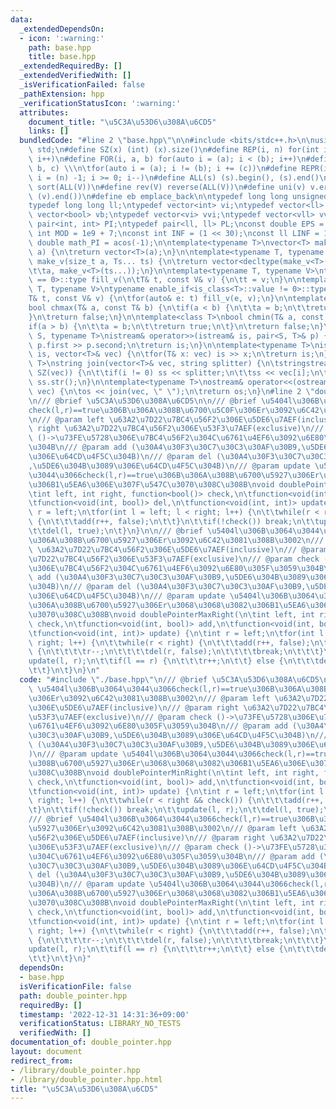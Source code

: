 ```yaml
---
data:
  _extendedDependsOn:
  - icon: ':warning:'
    path: base.hpp
    title: base.hpp
  _extendedRequiredBy: []
  _extendedVerifiedWith: []
  _isVerificationFailed: false
  _pathExtension: hpp
  _verificationStatusIcon: ':warning:'
  attributes:
    document_title: "\u5C3A\u53D6\u308A\u6CD5"
    links: []
  bundledCode: "#line 2 \"base.hpp\"\n\n#include <bits/stdc++.h>\n\nusing namespace\
    \ std;\n#define SZ(x) (int) (x).size()\n#define REP(i, n) for(int i = 0; i < (n);\
    \ i++)\n#define FOR(i, a, b) for(auto i = (a); i < (b); i++)\n#define For(i, a,\
    \ b, c) \\\n\tfor(auto i = (a); i != (b); i += (c))\n#define REPR(i, n) for(auto\
    \ i = (n) -1; i >= 0; i--)\n#define ALL(s) (s).begin(), (s).end()\n#define so(V)\
    \ sort(ALL(V))\n#define rev(V) reverse(ALL(V))\n#define uni(v) v.erase(unique(ALL(v)),\
    \ (v).end())\n#define eb emplace_back\n\ntypedef long long unsigned int llu;\n\
    typedef long long ll;\ntypedef vector<int> vi;\ntypedef vector<ll> vll;\ntypedef\
    \ vector<bool> vb;\ntypedef vector<vi> vvi;\ntypedef vector<vll> vvll;\ntypedef\
    \ pair<int, int> PI;\ntypedef pair<ll, ll> PL;\nconst double EPS = 1e-9;\nconst\
    \ int MOD = 1e9 + 7;\nconst int INF = (1 << 30);\nconst ll LINF = 1e18;\nconst\
    \ double math_PI = acos(-1);\n\ntemplate<typename T>\nvector<T> make_v(size_t\
    \ a) {\n\treturn vector<T>(a);\n}\n\ntemplate<typename T, typename... Ts>\nauto\
    \ make_v(size_t a, Ts... ts) {\n\treturn vector<decltype(make_v<T>(ts...))>(\n\
    \t\ta, make_v<T>(ts...));\n}\n\ntemplate<typename T, typename V>\ntypename enable_if<is_class<T>::value\
    \ == 0>::type fill_v(\n\tT& t, const V& v) {\n\tt = v;\n}\n\ntemplate<typename\
    \ T, typename V>\ntypename enable_if<is_class<T>::value != 0>::type fill_v(\n\t\
    T& t, const V& v) {\n\tfor(auto& e: t) fill_v(e, v);\n}\n\ntemplate<class T>\n\
    bool chmax(T& a, const T& b) {\n\tif(a < b) {\n\t\ta = b;\n\t\treturn true;\n\t\
    }\n\treturn false;\n}\n\ntemplate<class T>\nbool chmin(T& a, const T& b) {\n\t\
    if(a > b) {\n\t\ta = b;\n\t\treturn true;\n\t}\n\treturn false;\n}\n\ntemplate<typename\
    \ S, typename T>\nistream& operator>>(istream& is, pair<S, T>& p) {\n\tcin >>\
    \ p.first >> p.second;\n\treturn is;\n}\n\ntemplate<typename T>\nistream& operator>>(istream&\
    \ is, vector<T>& vec) {\n\tfor(T& x: vec) is >> x;\n\treturn is;\n}\n\ntemplate<typename\
    \ T>\nstring join(vector<T>& vec, string splitter) {\n\tstringstream ss;\n\tREP(i,\
    \ SZ(vec)) {\n\t\tif(i != 0) ss << splitter;\n\t\tss << vec[i];\n\t}\n\treturn\
    \ ss.str();\n}\n\ntemplate<typename T>\nostream& operator<<(ostream& os, vector<T>&\
    \ vec) {\n\tos << join(vec, \" \");\n\treturn os;\n}\n#line 2 \"double_pointer.hpp\"\
    \n/// @brief \u5C3A\u53D6\u308A\u6CD5\n\n/// @brief \u5404l\u306B\u3064\u3044\u3066\
    check(l,r)==true\u306B\u306A\u308B\u6700\u5C0F\u306Er\u3092\u6C42\u3081\u308B\u3002\
    \n/// @param left \u63A2\u7D22\u7BC4\u56F2\u306E\u5DE6\u7AEF(inclusive)\n/// @param\
    \ right \u63A2\u7D22\u7BC4\u56F2\u306E\u53F3\u7AEF(exclusive)\n/// @param check\
    \ ()->\u73FE\u5728\u306E\u7BC4\u56F2\u304C\u6761\u4EF6\u3092\u6E80\u305F\u3059\
    \u304B\n/// @param add (\u30A4\u30F3\u30C7\u30C3\u30AF\u30B9,\u5DE6\u304B\u3089\
    \u306E\u64CD\u4F5C\u304B)\n/// @param del (\u30A4\u30F3\u30C7\u30C3\u30AF\u30B9\
    ,\u5DE6\u304B\u3089\u306E\u64CD\u4F5C\u304B)\n/// @param update \u5404l\u306B\u3064\
    \u3044\u3066check(l,r)==true\u306B\u306A\u308B\u6700\u5927\u306Er\u3068\u3068\u3082\
    \u306B1\u5EA6\u306E\u307F\u547C\u3070\u308C\u308B\nvoid doublePointerMinRight(\n\
    \tint left, int right, function<bool()> check,\n\tfunction<void(int, bool)> add,\n\
    \tfunction<void(int, bool)> del,\n\tfunction<void(int, int)> update) {\n\tint\
    \ r = left;\n\tfor(int l = left; l < right; l++) {\n\t\twhile(r < right && check())\
    \ {\n\t\t\tadd(r++, false);\n\t\t}\n\t\tif(!check()) break;\n\t\tupdate(l, r);\n\
    \t\tdel(l, true);\n\t}\n}\n\n/// @brief \u5404l\u306B\u3064\u3044\u3066check(l,r)==true\u306B\
    \u306A\u308B\u6700\u5927\u306Er\u3092\u6C42\u3081\u308B\u3002\n/// @param left\
    \ \u63A2\u7D22\u7BC4\u56F2\u306E\u5DE6\u7AEF(inclusive)\n/// @param right \u63A2\
    \u7D22\u7BC4\u56F2\u306E\u53F3\u7AEF(exclusive)\n/// @param check ()->\u73FE\u5728\
    \u306E\u7BC4\u56F2\u304C\u6761\u4EF6\u3092\u6E80\u305F\u3059\u304B\n/// @param\
    \ add (\u30A4\u30F3\u30C7\u30C3\u30AF\u30B9,\u5DE6\u304B\u3089\u306E\u64CD\u4F5C\
    \u304B)\n/// @param del (\u30A4\u30F3\u30C7\u30C3\u30AF\u30B9,\u5DE6\u304B\u3089\
    \u306E\u64CD\u4F5C\u304B)\n/// @param update \u5404l\u306B\u3064\u3044\u3066check(l,r)==true\u306B\
    \u306A\u308B\u6700\u5927\u306Er\u3068\u3068\u3082\u306B1\u5EA6\u306E\u307F\u547C\
    \u3070\u308C\u308B\nvoid doublePointerMaxRight(\n\tint left, int right, function<bool()>\
    \ check,\n\tfunction<void(int, bool)> add,\n\tfunction<void(int, bool)> del,\n\
    \tfunction<void(int, int)> update) {\n\tint r = left;\n\tfor(int l = left; l <\
    \ right; l++) {\n\t\twhile(r < right) {\n\t\t\tadd(r++, false);\n\t\t\tif(!check())\
    \ {\n\t\t\t\tr--;\n\t\t\t\tdel(r, false);\n\t\t\t\tbreak;\n\t\t\t}\n\t\t}\n\t\t\
    update(l, r);\n\t\tif(l == r) {\n\t\t\tr++;\n\t\t} else {\n\t\t\tdel(l, true);\n\
    \t\t}\n\t}\n}\n"
  code: "#include \"./base.hpp\"\n/// @brief \u5C3A\u53D6\u308A\u6CD5\n\n/// @brief\
    \ \u5404l\u306B\u3064\u3044\u3066check(l,r)==true\u306B\u306A\u308B\u6700\u5C0F\
    \u306Er\u3092\u6C42\u3081\u308B\u3002\n/// @param left \u63A2\u7D22\u7BC4\u56F2\
    \u306E\u5DE6\u7AEF(inclusive)\n/// @param right \u63A2\u7D22\u7BC4\u56F2\u306E\
    \u53F3\u7AEF(exclusive)\n/// @param check ()->\u73FE\u5728\u306E\u7BC4\u56F2\u304C\
    \u6761\u4EF6\u3092\u6E80\u305F\u3059\u304B\n/// @param add (\u30A4\u30F3\u30C7\
    \u30C3\u30AF\u30B9,\u5DE6\u304B\u3089\u306E\u64CD\u4F5C\u304B)\n/// @param del\
    \ (\u30A4\u30F3\u30C7\u30C3\u30AF\u30B9,\u5DE6\u304B\u3089\u306E\u64CD\u4F5C\u304B\
    )\n/// @param update \u5404l\u306B\u3064\u3044\u3066check(l,r)==true\u306B\u306A\
    \u308B\u6700\u5927\u306Er\u3068\u3068\u3082\u306B1\u5EA6\u306E\u307F\u547C\u3070\
    \u308C\u308B\nvoid doublePointerMinRight(\n\tint left, int right, function<bool()>\
    \ check,\n\tfunction<void(int, bool)> add,\n\tfunction<void(int, bool)> del,\n\
    \tfunction<void(int, int)> update) {\n\tint r = left;\n\tfor(int l = left; l <\
    \ right; l++) {\n\t\twhile(r < right && check()) {\n\t\t\tadd(r++, false);\n\t\
    \t}\n\t\tif(!check()) break;\n\t\tupdate(l, r);\n\t\tdel(l, true);\n\t}\n}\n\n\
    /// @brief \u5404l\u306B\u3064\u3044\u3066check(l,r)==true\u306B\u306A\u308B\u6700\
    \u5927\u306Er\u3092\u6C42\u3081\u308B\u3002\n/// @param left \u63A2\u7D22\u7BC4\
    \u56F2\u306E\u5DE6\u7AEF(inclusive)\n/// @param right \u63A2\u7D22\u7BC4\u56F2\
    \u306E\u53F3\u7AEF(exclusive)\n/// @param check ()->\u73FE\u5728\u306E\u7BC4\u56F2\
    \u304C\u6761\u4EF6\u3092\u6E80\u305F\u3059\u304B\n/// @param add (\u30A4\u30F3\
    \u30C7\u30C3\u30AF\u30B9,\u5DE6\u304B\u3089\u306E\u64CD\u4F5C\u304B)\n/// @param\
    \ del (\u30A4\u30F3\u30C7\u30C3\u30AF\u30B9,\u5DE6\u304B\u3089\u306E\u64CD\u4F5C\
    \u304B)\n/// @param update \u5404l\u306B\u3064\u3044\u3066check(l,r)==true\u306B\
    \u306A\u308B\u6700\u5927\u306Er\u3068\u3068\u3082\u306B1\u5EA6\u306E\u307F\u547C\
    \u3070\u308C\u308B\nvoid doublePointerMaxRight(\n\tint left, int right, function<bool()>\
    \ check,\n\tfunction<void(int, bool)> add,\n\tfunction<void(int, bool)> del,\n\
    \tfunction<void(int, int)> update) {\n\tint r = left;\n\tfor(int l = left; l <\
    \ right; l++) {\n\t\twhile(r < right) {\n\t\t\tadd(r++, false);\n\t\t\tif(!check())\
    \ {\n\t\t\t\tr--;\n\t\t\t\tdel(r, false);\n\t\t\t\tbreak;\n\t\t\t}\n\t\t}\n\t\t\
    update(l, r);\n\t\tif(l == r) {\n\t\t\tr++;\n\t\t} else {\n\t\t\tdel(l, true);\n\
    \t\t}\n\t}\n}"
  dependsOn:
  - base.hpp
  isVerificationFile: false
  path: double_pointer.hpp
  requiredBy: []
  timestamp: '2022-12-31 14:31:36+09:00'
  verificationStatus: LIBRARY_NO_TESTS
  verifiedWith: []
documentation_of: double_pointer.hpp
layout: document
redirect_from:
- /library/double_pointer.hpp
- /library/double_pointer.hpp.html
title: "\u5C3A\u53D6\u308A\u6CD5"
---
```

